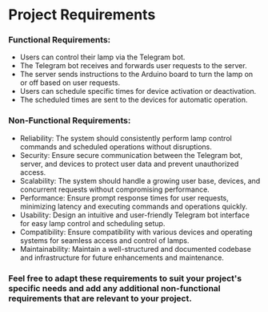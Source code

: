 # Project Requirements
### Functional Requirements:
  - Users can control their lamp via the Telegram bot.
  - The Telegram bot receives and forwards user requests to the server.
  - The server sends instructions to the Arduino board to turn the lamp on or off based on user requests.
  - Users can schedule specific times for device activation or deactivation.
  - The scheduled times are sent to the devices for automatic operation.

### Non-Functional Requirements:
  - Reliability: The system should consistently perform lamp control commands and scheduled operations without disruptions.
  - Security: Ensure secure communication between the Telegram bot, server, and devices to protect user data and prevent unauthorized access.
  - Scalability: The system should handle a growing user base, devices, and concurrent requests without compromising performance.
  - Performance: Ensure prompt response times for user requests, minimizing latency and executing commands and operations quickly.
  - Usability: Design an intuitive and user-friendly Telegram bot interface for easy lamp control and scheduling setup.
  - Compatibility: Ensure compatibility with various devices and operating systems for seamless access and control of lamps.
  - Maintainability: Maintain a well-structured and documented codebase and infrastructure for future enhancements and maintenance.
### Feel free to adapt these requirements to suit your project's specific needs and add any additional non-functional requirements that are relevant to your project.
